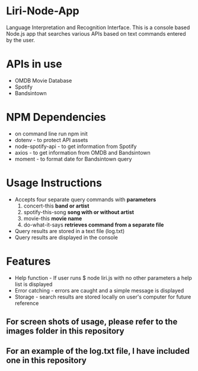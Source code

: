 # Liri-Node-App
Language Interpretation and Recognition Interface. This is a console based Node.js app that searches various APIs based on text commands entered by the user.

# APIs in use
- OMDB Movie Database
- Spotify
- Bandsintown

# NPM Dependencies
- on command line run npm init
- dotenv - to protect API assets
- node-spotify-api - to get information from Spotify
- axios - to get information from OMDB and Bandsintown
- moment - to format date for Bandsintown query

# Usage Instructions
- Accepts four separate query commands with **parameters**
  1. concert-this **band or artist**
  2. spotify-this-song **song with or without artist**
  3. movie-this **movie name**
  4. do-what-it-says **retrieves command from a separate file**
- Query results are stored in a text file (log.txt)
- Query results are displayed in the console

# Features
- Help function - If user runs $ node liri.js with no other parameters a help list is displayed
- Error catching - errors are caught and a simple message is displayed
- Storage - search results are stored locally on user's computer for future reference

## For screen shots of usage, please refer to the images folder in this repository

## For an example of the log.txt file, I have included one in this repository

